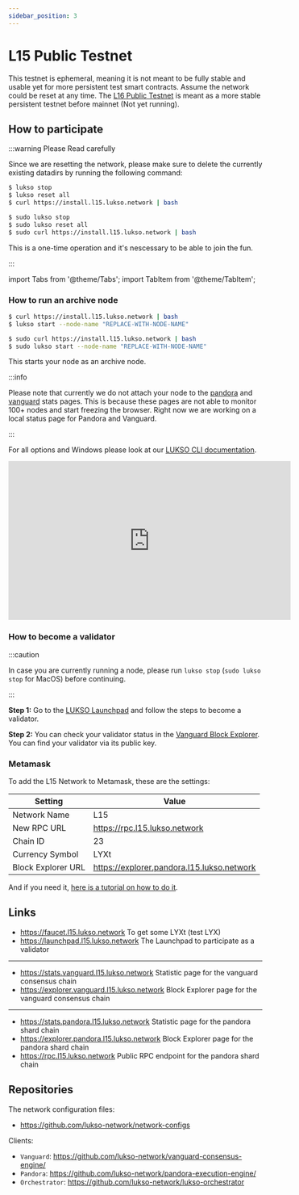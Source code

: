 ```yaml
---
sidebar_position: 3
---
```


# L15 Public Testnet

This testnet is ephemeral, meaning it is not meant to be fully stable and usable yet for more persistent test smart contracts. Assume the network could be reset at any time. The [L16 Public Testnet](l16-testnet.md) is meant as a more stable persistent testnet before mainnet (Not yet running).

## How to participate

:::warning Please Read carefully

Since we are resetting the network, please make sure to delete the currently existing datadirs by running the following command:

<Tabs groupId="operating-systems">
<TabItem value="linux" label="Linux">

```bash
$ lukso stop
$ lukso reset all
$ curl https://install.l15.lukso.network | bash
```

</TabItem>
<TabItem value="macos" label="MacOS">

```bash
$ sudo lukso stop
$ sudo lukso reset all
$ sudo curl https://install.l15.lukso.network | bash
```

</TabItem>
</Tabs>

This is a one-time operation and it's nescessary to be able to join the fun.

:::

import Tabs from '@theme/Tabs';
import TabItem from '@theme/TabItem';

### How to run an archive node

<Tabs groupId="operating-systems">
<TabItem value="linux" label="Linux">

```bash
$ curl https://install.l15.lukso.network | bash
$ lukso start --node-name "REPLACE-WITH-NODE-NAME"
```

</TabItem>
<TabItem value="macos" label="MacOS">

```bash
$ sudo curl https://install.l15.lukso.network | bash
$ sudo lukso start --node-name "REPLACE-WITH-NODE-NAME"
```

</TabItem>
</Tabs>

This starts your node as an archive node.

:::info

Please note that currently we do not attach your node to the [pandora](https://stats.pandora.l15.lukso.network) and [vanguard](https://stats.vanguard.l15.lukso.network) stats pages. This is because these pages are not able to monitor 100+ nodes and start freezing the browser. Right now we are working on a local status page for Pandora and Vanguard.

:::

For all options and Windows please look at our [LUKSO CLI documentation](lukso-cli.md).

<div style={{textAlign: 'center'}}>
<iframe width="560" height="315" src="https://www.youtube.com/embed/G2DSFqYwteI" title="YouTube video player" frameborder="0" allow="accelerometer; autoplay; clipboard-write; encrypted-media; gyroscope; picture-in-picture" allowfullscreen></iframe>
</div>

### How to become a validator

:::caution

In case you are currently running a node, please run `lukso stop` (`sudo lukso stop` for MacOS) before continuing.

:::

**Step 1:**
Go to the [LUKSO Launchpad](https://launchpad.l15.lukso.network) and follow the steps to become a validator.

**Step 2:**
You can check your validator status in the [Vanguard Block Explorer](https://explorer.vanguard.l15.lukso.network). You can find your validator via its public key.

### Metamask

To add the L15 Network to Metamask, these are the settings:

| Setting            | Value                                      |
| ------------------ | ------------------------------------------ |
| Network Name       | L15                                        |
| New RPC URL        | https://rpc.l15.lukso.network              |
| Chain ID           | 23                                         |
| Currency Symbol    | LYXt                                       |
| Block Explorer URL | https://explorer.pandora.l15.lukso.network |

And if you need it, [here is a tutorial on how to do it](https://metamask.zendesk.com/hc/en-us/articles/360043227612-How-to-add-a-custom-network-RPC).

## Links

- https://faucet.l15.lukso.network To get some LYXt (test LYX)
- https://launchpad.l15.lukso.network The Launchpad to participate as a validator

---

- https://stats.vanguard.l15.lukso.network Statistic page for the vanguard consensus chain
- https://explorer.vanguard.l15.lukso.network Block Explorer page for the vanguard consensus chain

---

- https://stats.pandora.l15.lukso.network Statistic page for the pandora shard chain
- https://explorer.pandora.l15.lukso.network Block Explorer page for the pandora shard chain
- https://rpc.l15.lukso.network Public RPC endpoint for the pandora shard chain

## Repositories

The network configuration files:

- <https://github.com/lukso-network/network-configs>

Clients:

- `Vanguard`: <https://github.com/lukso-network/vanguard-consensus-engine/>
- `Pandora`: <https://github.com/lukso-network/pandora-execution-engine/>
- `Orchestrator`: <https://github.com/lukso-network/lukso-orchestrator>

